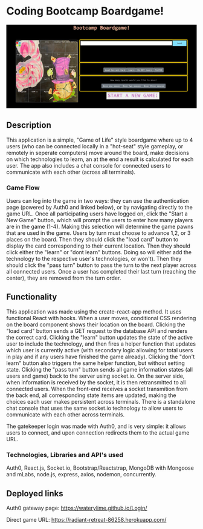 
# Coding Bootcamp Boardgame!
![](bootcamp.jpg)

## Description
This application is a simple, "Game of Life" style boardgame where up to 4 users (who can be connected locally in a "hot-seat" style gameplay, or remotely in seperate computers) move around the board, make decisions on which technologies to learn, an at the end a result is calculated for each user. The app also includes a chat console for connected users to communicate with each other (across all terminals).

### Game Flow
Users can log into the game in two ways: they can use the authentication page (powered by Auth0 and linked below), or by navigating directly to the game URL. Once all participating users have logged on, click the "Start a New Game" button, which will prompt the users to enter how many players are in the game (1-4). Making this selection will determine the game pawns that are used in the game. 
Users by turn must choose to advance 1,2, or 3 places on the board. Then they should click the "load card" button to display the card corresponding to their current location. Then they should click either the "learn" or "dont learn" buttons. Doing so will either add the technology to the respective user's technologies, or won't). Then they should click the "pass turn" button to pass the turn to the next player across all connected users. Once a user has completed their last turn (reaching the center), they are removed from the turn order.

## Functionality
This application was made using the create-react-app method. It uses functional React with hooks. When a user moves, conditional CSS rendering on the board component shows their location on the board. Clicking the "load card" button sends a GET request to the database API and renders the correct card. Clicking the "learn" button updates the state of the active user to include the technology, and then fires a helper function that updates which user is currently active (with secondary logic allowing for total users in play and if any users have finished the game already). Clicking the "don't learn" button also triggers the same helper function, but without setting state. Clicking the "pass turn" button sends all game information states (all users and game) back to the server using socket.io. On the server side, when information is received by the socket, it is then retransmitted to all connected users. When the front-end receives a socket transmition from the back end, all corresponding state items are updated, making the choices each user makes persistent across terminals. 
There is a standalone chat console that uses the same socket.io technology to allow users to communicate with each other across terminals.

The gatekeeper login was made with Auth0, and is very simple: it allows users to connect, and upon connection redirects them to the actual game URL.

### Technologies, Libraries and API's used
Auth0, React.js, Socket.io, Bootstrap/Reactstrap, MongoDB with Mongoose and mLabs, node.js, express, axios, nodemon, concurrently.

## Deployed links
Auth0 gateway page: https://waterylime.github.io/Login/

Direct game URL: https://radiant-retreat-86258.herokuapp.com/
